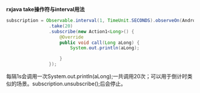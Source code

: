 **rxjava take操作符与interval用法**

```java
subscription = Observable.interval(1, TimeUnit.SECONDS).observeOn(AndroidSchedulers.mainThread()).subscribeOn(Schedulers.io())
                .take(20)
                .subscribe(new Action1<Long>() {
                    @Override
                    public void call(Long aLong) {
                        System.out.println(aLong);

                    }
                });

```
每隔1s会调用一次System.out.println(aLong);一共调用20次；可以用于倒计时类似的场景。subscription.unsubscribe();后会停止。
